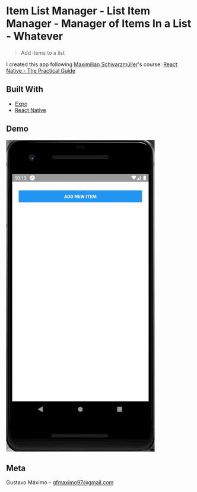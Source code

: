 # Item List Manager - List Item Manager - Manager of Items In a List - Whatever
> Add items to a list

I created this app following [Maximilian Schwarzmüller](https://www.udemy.com/user/academind/)'s course: [React Native - The Practical Guide](https://www.udemy.com/react-native-the-practical-guide/)

## Built With

* [Expo](https://expo.io/)
* [React Native](https://facebook.github.io/react-native/)

## Demo

![](public/demo.gif)

## Meta

Gustavo Máximo – gfmaximo97@gmail.com